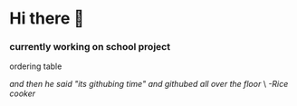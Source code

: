 # Hi there 👋
### currently working on school project
ordering table







*and then he said "its githubing time" and githubed all over the floor*
\ *-Rice cooker*
